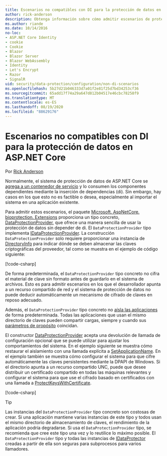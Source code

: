 ```yaml
---
title: Escenarios no compatibles con DI para la protección de datos en ASP.NET Core
author: rick-anderson
description: Obtenga información sobre cómo admitir escenarios de protección de datos en los que no se puede o no se desea usar un servicio proporcionado por la inserción de dependencias.
ms.author: riande
ms.date: 10/14/2016
no-loc:
- ASP.NET Core Identity
- cookie
- Cookie
- Blazor
- Blazor Server
- Blazor WebAssembly
- Identity
- Let's Encrypt
- Razor
- SignalR
uid: security/data-protection/configuration/non-di-scenarios
ms.openlocfilehash: 5b27d21b046333d7a01f2e81f25d7bd34253cf36
ms.sourcegitcommit: 65add17f74a29a647d812b04517e46cbc78258f9
ms.translationtype: MT
ms.contentlocale: es-ES
ms.lasthandoff: 08/19/2020
ms.locfileid: "88629176"
---
```

# <a name="non-di-aware-scenarios-for-data-protection-in-aspnet-core"></a>Escenarios no compatibles con DI para la protección de datos en ASP.NET Core

Por [Rick Anderson](https://twitter.com/RickAndMSFT)

Normalmente, el sistema de protección de datos de ASP.NET Core se [agrega a un contenedor de servicio](xref:security/data-protection/consumer-apis/overview) y lo consumen los componentes dependientes mediante la inserción de dependencias (di). Sin embargo, hay casos en los que esto no es factible o desea, especialmente al importar el sistema en una aplicación existente.

Para admitir estos escenarios, el paquete [Microsoft. AspNetCore. bioprotection. Extensions](https://www.nuget.org/packages/Microsoft.AspNetCore.DataProtection.Extensions/) proporciona un tipo concreto, [DataProtectionProvider](/dotnet/api/Microsoft.AspNetCore.DataProtection.DataProtectionProvider), que ofrece una manera sencilla de usar la protección de datos sin depender de di. El `DataProtectionProvider` tipo implementa [IDataProtectionProvider](/dotnet/api/microsoft.aspnetcore.dataprotection.idataprotectionprovider). La construcción `DataProtectionProvider` solo requiere proporcionar una instancia de [DirectoryInfo](/dotnet/api/system.io.directoryinfo) para indicar dónde se deben almacenar las claves criptográficas del proveedor, tal como se muestra en el ejemplo de código siguiente:

[!code-csharp[](non-di-scenarios/_static/nodisample1.cs)]

De forma predeterminada, el `DataProtectionProvider` tipo concreto no cifra el material de clave sin formato antes de guardarlo en el sistema de archivos. Esto es para admitir escenarios en los que el desarrollador apunta a un recurso compartido de red y el sistema de protección de datos no puede deducir automáticamente un mecanismo de cifrado de claves en reposo adecuado.

Además, el `DataProtectionProvider` tipo concreto no [aísla las aplicaciones](xref:security/data-protection/configuration/overview#per-application-isolation) de forma predeterminada. Todas las aplicaciones que usan el mismo directorio de claves pueden compartir cargas, siempre y cuando sus [parámetros de propósito](xref:security/data-protection/consumer-apis/purpose-strings) coincidan.

El constructor [DataProtectionProvider](/dotnet/api/microsoft.aspnetcore.dataprotection.dataprotectionprovider) acepta una devolución de llamada de configuración opcional que se puede utilizar para ajustar los comportamientos del sistema. En el ejemplo siguiente se muestra cómo restaurar el aislamiento con una llamada explícita a [SetApplicationName](/dotnet/api/microsoft.aspnetcore.dataprotection.dataprotectionbuilderextensions.setapplicationname). En el ejemplo también se muestra cómo configurar el sistema para que cifre automáticamente las claves persistentes mediante la DPAPI de Windows. Si el directorio apunta a un recurso compartido UNC, puede que desee distribuir un certificado compartido en todas las máquinas relevantes y configurar el sistema para que use el cifrado basado en certificados con una llamada a [ProtectKeysWithCertificate](/dotnet/api/microsoft.aspnetcore.dataprotection.dataprotectionbuilderextensions.protectkeyswithcertificate).

[!code-csharp[](non-di-scenarios/_static/nodisample2.cs)]

> [!TIP]
> Las instancias del `DataProtectionProvider` tipo concreto son costosas de crear. Si una aplicación mantiene varias instancias de este tipo y todos usan el mismo directorio de almacenamiento de claves, el rendimiento de la aplicación podría degradarse. Si usa el `DataProtectionProvider` tipo, se recomienda que cree este tipo una vez y lo reutilice lo máximo posible. El `DataProtectionProvider` tipo y todas las instancias de [IDataProtector](/dotnet/api/microsoft.aspnetcore.dataprotection.idataprotector) creadas a partir de ella son seguras para subprocesos para varios llamadores.
